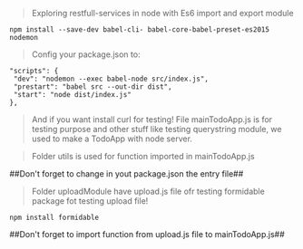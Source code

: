 > Exploring restfull-services in node with Es6 import and export module
```
npm install --save-dev babel-cli- babel-core-babel-preset-es2015 nodemon
```
> Config your package.json to:

 ```
"scripts": {
  "dev": "nodemon --exec babel-node src/index.js",
  "prestart": "babel src --out-dir dist",
  "start": "node dist/index.js"
},
```

> And if you want install curl for testing!
> File mainTodoApp.js is for testing purpose and other stuff like testing querystring module, we used to make a TodoApp with node server.

>Folder utils is used for function imported in mainTodoApp.js

##Don't forget to change in yout package.json the entry file##

> Folder uploadModule have upload.js file ofr testing formidable package fot testing upload file!
```
npm install formidable
```
##Don't forget to import function from upload.js file to mainTodoApp.js##
